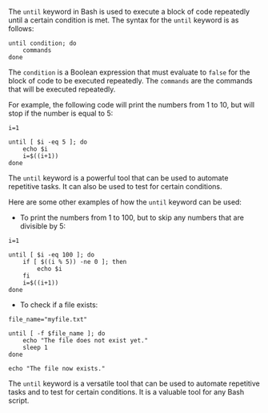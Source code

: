 The `until` keyword in Bash is used to execute a block of code repeatedly until a certain condition is met. The syntax for the `until` keyword is as follows:

```
until condition; do
    commands
done
```

The `condition` is a Boolean expression that must evaluate to `false` for the block of code to be executed repeatedly. The `commands` are the commands that will be executed repeatedly.

For example, the following code will print the numbers from 1 to 10, but will stop if the number is equal to 5:

```
i=1

until [ $i -eq 5 ]; do
    echo $i
    i=$((i+1))
done
```

The `until` keyword is a powerful tool that can be used to automate repetitive tasks. It can also be used to test for certain conditions.

Here are some other examples of how the `until` keyword can be used:

* To print the numbers from 1 to 100, but to skip any numbers that are divisible by 5:

```
i=1

until [ $i -eq 100 ]; do
    if [ $((i % 5)) -ne 0 ]; then
        echo $i
    fi
    i=$((i+1))
done
```

* To check if a file exists:

```
file_name="myfile.txt"

until [ -f $file_name ]; do
    echo "The file does not exist yet."
    sleep 1
done

echo "The file now exists."
```

The `until` keyword is a versatile tool that can be used to automate repetitive tasks and to test for certain conditions. It is a valuable tool for any Bash script.
